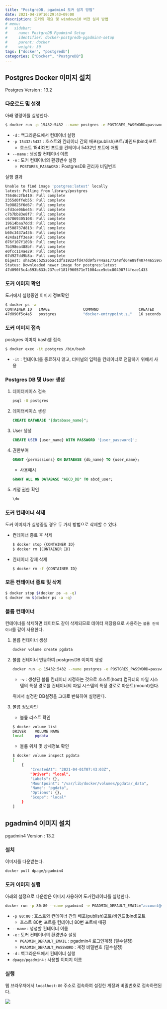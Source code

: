 ```yaml
---
title: "PostgreDB, pgadmin4 도커 설치 방법"
date: 2021-04-29T16:29:43+09:00
description: 도커의 개요 및 windows10 버전 설치 방법
# menu:
#   sidebar:
#     name: PostgreDB Pgadmin4 Setup
#     identifier: docker-postgredb-pgadmin4-setup
#     parent: docker
#     weight: 30
tags: ["docker", "postgredb"]
categories: ["Docker", "PostgreDB"]
---
```




## Postgres Docker 이미지 설치

Postgres Version : 13.2

### 다운로드 및 설정

아래 명령어를 실행한다.

```bash
$ docker run -p 15432:5432 --name postgres -e POSTGRES_PASSWORD=password1! -d postgres
```

- `-d` : 백그라운드에서 컨테이너 실행
- `-p 15432:5432` : 호스트와 컨테이너 간의 배포(publish)포트/바인드(bind)포트
    - 호스트 15432번 포트를 컨테이너 5432번 포트에 매핑
- `--name` : 생성할 컨테이너 이름
- `-e` : 도커 컨테이너의 환경변수 설정
    - `POSTGRES_PASSWORD` : PostgresDB 관리자 비밀번호

실행 결과

```bash
Unable to find image 'postgres:latest' locally
latest: Pulling from library/postgres
75646c2fb410: Pull complete
2355d0ffeb55: Pull complete
7e98825f6d67: Pull complete
cfd3ce06be45: Pull complete
c7b7bb83e8f7: Pull complete
c67869305108: Pull complete
19614baa7ddd: Pull complete
af508737d813: Pull complete
b60c3437a436: Pull complete
424da1ff3ea9: Pull complete
076f107f1898: Pull complete
7b398ea488bf: Pull complete
e0fcc114ae29: Pull complete
67d927dd9b8a: Pull complete
Digest: sha256:b25265ac1dfa19224fd47dd9f5744aa177248fd64e89f407446559cc7dbc7a23
Status: Downloaded newer image for postgres:latest
47d090f5c4a593b833c237cef181f960571e71004ace5ebc804907f4feae1433
```

### 도커 이미지 확인

도커에서 실행중인 이미지 정보확인

```bash
$ docker ps -a
CONTAINER ID   IMAGE               COMMAND                  CREATED          STATUS                    PORTS                     NAMES
47d090f5c4a5   postgres            "docker-entrypoint.s…"   16 seconds ago   Up 14 seconds             0.0.0.0:15432->5432/tcp   postgres
```

### 도커 이미지 접속

postgres 이미지 bash쉘 접속

```bash
$ docker exec -it postgres /bin/bash
```

- `-it` : 컨테이너를 종료하지 않고, 터미널의 입력을 컨테이너로 전달하기 위해서 사용

### Postgres DB 및 User 생성

1. 데이터베이스 접속

    ```bash
    psql -U postgres
    ```

2. 데이터베이스 생성

    ```sql
    CREATE DATABASE "{database_name}";
    ```

3. User 생성

    ```sql
    CREATE USER {user_name} WITH PASSWORD '{user_password}';
    ```

4. 권한부여

    ```sql
    GRANT {permissions} ON DATABASE {db_name} TO {user_name};
    ```

    - 사용예시

    ```sql
    GRANT ALL ON DATABASE "ABCD_DB" TO abcd_user;
    ```

5. 계정 권한 확인

    ```sql
    \du
    ```

### 도커 컨테이너 삭제

도커 이미지가 실행중일 경우 두 가지 방법으로 삭제할 수 있다.

- 컨테이너 종료 후 삭제

    ```bash
    $ docker stop {CONTAINER ID}
    $ docker rm {CONTAINER ID}
    ```

- 컨테이너 강제 삭제

    ```bash
    $ docker rm -f {CONTAINER ID}
    ```

### 모든 컨테이너 종료 및 삭제

```bash
$ docker stop $(docker ps -a -q)
$ docker rm $(docker ps -a -q)
```

### 볼륨 컨테이너

컨테이너를 삭제하면 데이터도 같이 삭제되므로 데이터 저장용으로 사용하는 `볼륨 컨테이너`를 같이 사용한다.

1. 볼륨 컨테이너 생성

    ```bash
    docker volume create pgdata
    ```

2. 볼륨 컨테이너 연동하여 postgresDB 이미지 생성

    ```bash
    docker run -p 15432:5432 --name postgres -e POSTGRES_PASSWORD=password1! -d -v pgdata:/var/lib/postgresql/data postgres
    ```

    - `-v` : 생성된 볼륨 컨테이너 지정하는 것으로 호스트(host) 컴퓨터의 파일 시스템의 특정 경로를 컨테이너의 파일 시스템의 특정 경로로 마운트(mount)한다.

    위에서 설정한 DB설정을 그대로 반복하여 실행한다.

3. 볼륨 정보확인

    - 볼륨 리스트 확인

    ```bash
    $ docker volume list
    DRIVER    VOLUME NAME
    local     pgdata
    ```

    - 볼륨 위치 및 상세정보 확인

    ```bash
    $ docker volume inspect pgdata
    [
        {
            "CreatedAt": "2021-04-01T07:43:03Z",
            "Driver": "local",
            "Labels": {},
            "Mountpoint": "/var/lib/docker/volumes/pgdata/_data",
            "Name": "pgdata",
            "Options": {},
            "Scope": "local"
        }
    ]
    ```

## pgadmin4 이미지 설치

pgadmin4 Version : 13.2

### 설치

이미지를 다운받는다.

```bash
docker pull dpage/pgadmin4
```

### 도커 이미지 실행

아래의 설정으로 다운받은 이미지 사용하여 도커컨테이너를 실행한다.

```bash
docker run -p 80:80 --name pgadmin4 -e PGADMIN_DEFAULT_EMAIL="account@site.com" -e PGADMIN_DEFAULT_PASSWORD="password1!" -d dpage/pgadmin4
```

- `-p 80:80` : 호스트와 컨테이너 간의 배포(publish)포트/바인드(bind)포트
    - 호스트 80번 포트를 컨테이너 80번 포트에 매핑
- `--name` : 생성할 컨테이너 이름
- `-e` : 도커 컨테이너의 환경변수 설정
    - `PGADMIN_DEFAULT_EMAIL` : pgadmin4 로그인계정 (필수설정)
    - `PGADMIN_DEFAULT_PASSWORD` : 계정 비밀번호 (필수설정)
- `-d` : 백그라운드에서 컨테이너 실행
- `dpage/pgadmin4` : 사용할 이미지 이름

### 실행

웹 브라우저에서 `localhost:80` 주소로 접속하여 설정한 계정과 비밀번호로 접속하면된다.

![](../images/docker-postgresdb-pgadmin4-setup-guide_1-1.png?raw=true)
